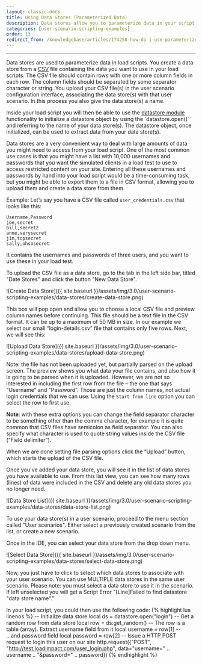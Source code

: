 ```yaml
---
layout: classic-docs
title: Using Data Stores (Parameterized Data)
description: Data stores allow you to parameterize data in your script.  User Logins, URLs and form data are just some examples.
categories: [user-scenario-scripting-examples]
order: 13
redirect_from: /knowledgebase/articles/174258-how-do-i-use-parameterized-data-data-stores
---
```


***

Data stores are used to parameterize data in load scripts. You create a data store from a [CSV](http://en.wikipedia.org/wiki/Comma-separated_values) file containing the data you want to use in your load scripts. The CSV file should contain rows with one or more column fields in each row. The column fields should be separated by some separator character or string. You upload your CSV file(s) in the user scenario configuration interface, associating the data store(s) with that user scenario. In this process you also give the data store(s) a name.

Inside your load script you will then be able to use the [datastore module](https://loadimpact.com/load-script-api#datastore) functionality to initialize a datastore object by using the `datastore.open()`` and referring to the name of your data store(s). The datastore object, once initialized, can be used to extract data from your data store(s).

Data stores are a very convenient way to deal with large amounts of data you might need to access from your load script. One of the most common use cases is that you might have a list with 10,000 usernames and passwords that you want the simulated clients in a load test to use to access restricted content on your site. Entering all these usernames and passwords by hand into your load script would be a time-consuming task, but you might be able to export them to a file in CSV format, allowing you to upload them and create a data store from them.

Example:
Let’s say you have a CSV file called `user_credentials.csv` that looks like this:
```
Username,Password
joe,secret
bill,secret2
anne,verysecret
jim,topsecret
sally,ohsosecret
```
It contains the usernames and passwords of three users, and you want to use these in your load test.

To upload the CSV file as a data store, go to the tab in the left side bar, titled "Date Stores" and click the button "New Data Store".

![Create Data Store]({{ site.baseurl }}/assets/img/3.0/user-scenario-scripting-examples/data-stores/create-data-store.png)



This box will pop open and allow you to choose a local CSV file and preview column names before continuing.  This file should be a text file in the CSV format. It can be up to a maximum of 50 MB in size. In our example we select our small “login-details.csv” file that contains only five rows. Next, we will see this:

![Upload Data Store]({{ site.baseurl }}/assets/img/3.0/user-scenario-scripting-examples/data-stores/upload-data-store.png)


Note: the file has not been uploaded yet, but partially parsed on the upload screen. The preview shows you what data your file contains, and also how it is going to be parsed when it is uploaded. However, we are not so interested in including the first row from the file – the one that says “Username” and “Password”. Those are just the column names, not actual login credentials that we can use. Using the `Start from line` option you can select the row to first use.

**Note**: with these extra options you can change the field separator character to be something other than the comma character, for example it is quite common that CSV files have semicolon as field separator. You can also specify what character is used to quote string values inside the CSV file (“Field delimiter”).

When we are done setting file parsing options click the “Upload” button, which starts the upload of the CSV file.


Once you've added your data store, you will see it in the list of data stores you have available to use. From this list view, you can see how many rows (lines) of data were included in the CSV and delete any old data stores you no longer need.

![Data Store List]({{ site.baseurl }}/assets/img/3.0/user-scenario-scripting-examples/data-stores/data-store-list.png)

To use your data store(s) in a user scenario, proceed to the menu section called "User scenarios". Either select a previously created scenario from the list, or create a new scenario.

Once in the IDE, you can select your data store from the drop down menu.

![Select Data Store]({{ site.baseurl }}/assets/img/3.0/user-scenario-scripting-examples/data-stores/select-data-store.png)


Now, you just have to click to select which data stores to associate with your user scenario. You can use MULTIPLE data stores in the same user scenario. Please note: you must select a data store to use it in the scenario. If left unselected you will get a Script Error "\[Line]Failed to find datastore "data store name"."

In your load script, you could then use the following code:
{% highlight lua linenos %}
 -- Initialize data store
 local ds = datastore.open("login")
 -- Get a random row from data store
 local row = ds:get_random()
 -- The row is a table (array). Extract username field from it
 local username = row[1]
 -- ...and password field
 local password = row[2]
 -- Issue a HTTP POST request to login this user on our site
 http.request({"POST", "http://test.loadimpact.com/user_login.php", data="username=" .. username .. "&password=" .. password})
 {% endhighlight %}
